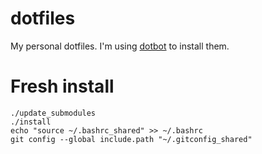 # dotfiles

My personal dotfiles. I'm using [dotbot](https://github.com/anishathalye/dotbot) to install them.

# Fresh install

```
./update_submodules
./install
echo "source ~/.bashrc_shared" >> ~/.bashrc
git config --global include.path "~/.gitconfig_shared"
```

